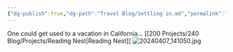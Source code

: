 ```yaml
---
{"dg-publish":true,"dg-path":"Travel Blog/Settling in.md","permalink":"/travel-blog/settling-in/"}
---
```


One could get used to a vacation in California...
[[200 Projects/240 Blog/Projects/Reading Nest\|Reading Nest]]
![20240407_141050.jpg](/img/user/Attachments/20240407_141050.jpg)